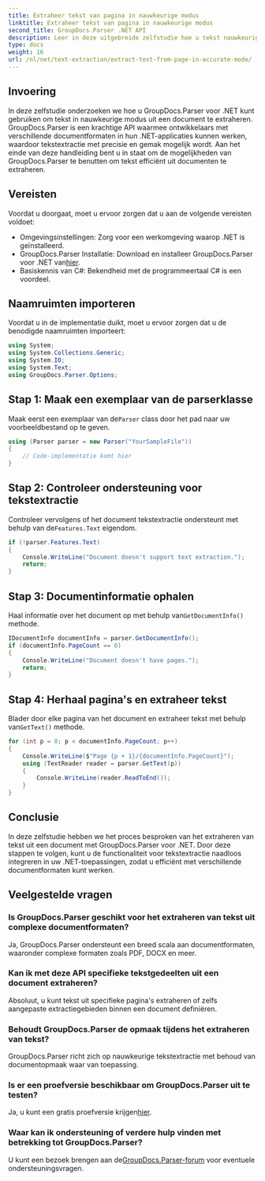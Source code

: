 ```yaml
---
title: Extraheer tekst van pagina in nauwkeurige modus
linktitle: Extraheer tekst van pagina in nauwkeurige modus
second_title: GroupDocs.Parser .NET API
description: Leer in deze uitgebreide zelfstudie hoe u tekst nauwkeurig uit documenten kunt extraheren met GroupDocs.Parser voor .NET.
type: docs
weight: 16
url: /nl/net/text-extraction/extract-text-from-page-in-accurate-mode/
---
```

## Invoering
In deze zelfstudie onderzoeken we hoe u GroupDocs.Parser voor .NET kunt gebruiken om tekst in nauwkeurige modus uit een document te extraheren. GroupDocs.Parser is een krachtige API waarmee ontwikkelaars met verschillende documentformaten in hun .NET-applicaties kunnen werken, waardoor tekstextractie met precisie en gemak mogelijk wordt. Aan het einde van deze handleiding bent u in staat om de mogelijkheden van GroupDocs.Parser te benutten om tekst efficiënt uit documenten te extraheren.
## Vereisten
Voordat u doorgaat, moet u ervoor zorgen dat u aan de volgende vereisten voldoet:
- Omgevingsinstellingen: Zorg voor een werkomgeving waarop .NET is geïnstalleerd.
-  GroupDocs.Parser Installatie: Download en installeer GroupDocs.Parser voor .NET van[hier](https://releases.groupdocs.com/parser/net/).
- Basiskennis van C#: Bekendheid met de programmeertaal C# is een voordeel.
## Naamruimten importeren
Voordat u in de implementatie duikt, moet u ervoor zorgen dat u de benodigde naamruimten importeert:
```csharp
using System;
using System.Collections.Generic;
using System.IO;
using System.Text;
using GroupDocs.Parser.Options;
```
## Stap 1: Maak een exemplaar van de parserklasse
 Maak eerst een exemplaar van de`Parser` class door het pad naar uw voorbeeldbestand op te geven.
```csharp
using (Parser parser = new Parser("YourSampleFile"))
{
    // Code-implementatie komt hier
}
```
## Stap 2: Controleer ondersteuning voor tekstextractie
 Controleer vervolgens of het document tekstextractie ondersteunt met behulp van de`Features.Text` eigendom.
```csharp
if (!parser.Features.Text)
{
    Console.WriteLine("Document doesn't support text extraction.");
    return;
}
```
## Stap 3: Documentinformatie ophalen
 Haal informatie over het document op met behulp van`GetDocumentInfo()` methode.
```csharp
IDocumentInfo documentInfo = parser.GetDocumentInfo();
if (documentInfo.PageCount == 0)
{
    Console.WriteLine("Document doesn't have pages.");
    return;
}
```
## Stap 4: Herhaal pagina's en extraheer tekst
 Blader door elke pagina van het document en extraheer tekst met behulp van`GetText()` methode.
```csharp
for (int p = 0; p < documentInfo.PageCount; p++)
{
    Console.WriteLine($"Page {p + 1}/{documentInfo.PageCount}");
    using (TextReader reader = parser.GetText(p))
    {
        Console.WriteLine(reader.ReadToEnd());
    }
}
```
## Conclusie
In deze zelfstudie hebben we het proces besproken van het extraheren van tekst uit een document met GroupDocs.Parser voor .NET. Door deze stappen te volgen, kunt u de functionaliteit voor tekstextractie naadloos integreren in uw .NET-toepassingen, zodat u efficiënt met verschillende documentformaten kunt werken.

## Veelgestelde vragen
### Is GroupDocs.Parser geschikt voor het extraheren van tekst uit complexe documentformaten?
Ja, GroupDocs.Parser ondersteunt een breed scala aan documentformaten, waaronder complexe formaten zoals PDF, DOCX en meer.
### Kan ik met deze API specifieke tekstgedeelten uit een document extraheren?
Absoluut, u kunt tekst uit specifieke pagina's extraheren of zelfs aangepaste extractiegebieden binnen een document definiëren.
### Behoudt GroupDocs.Parser de opmaak tijdens het extraheren van tekst?
GroupDocs.Parser richt zich op nauwkeurige tekstextractie met behoud van documentopmaak waar van toepassing.
### Is er een proefversie beschikbaar om GroupDocs.Parser uit te testen?
 Ja, u kunt een gratis proefversie krijgen[hier](https://releases.groupdocs.com/).
### Waar kan ik ondersteuning of verdere hulp vinden met betrekking tot GroupDocs.Parser?
 U kunt een bezoek brengen aan de[GroupDocs.Parser-forum](https://forum.groupdocs.com/c/parser/17) voor eventuele ondersteuningsvragen.